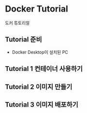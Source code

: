 # Docker Tutorial
도커 튜토리얼

## Tutorial 준비
- Docker Desktop이 설치된 PC

## Tutorial 1 컨테이너 사용하기

## Tutorial 2 이미지 만들기

## Tutorial 3 이미지 배포하기
